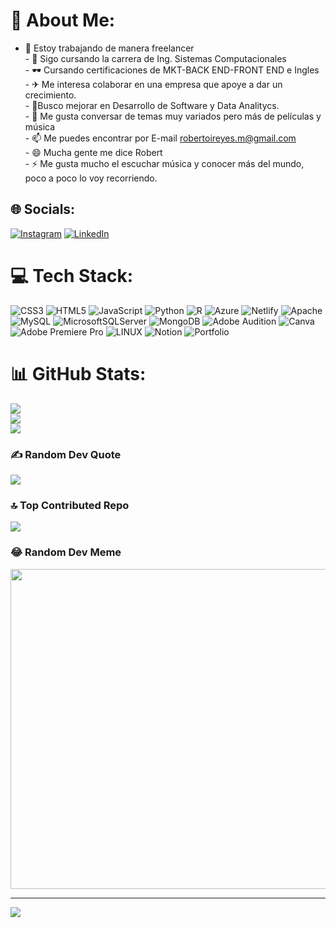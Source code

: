 # 💫 About Me:
- 🔭 Estoy trabajando de manera freelancer<br>- 🌱 Sigo cursando la carrera de Ing. Sistemas Computacionales<br>- 🕶 Cursando certificaciones de MKT-BACK END-FRONT END e Ingles<br>- ✈ Me interesa colaborar en una empresa que apoye a dar un crecimiento.<br>- 🤔Busco mejorar en Desarrollo de Software y Data Analitycs.<br>- 💬 Me gusta conversar de temas muy variados pero más de películas y música<br>- 📫 Me puedes encontrar por E-mail robertoireyes.m@gmail.com<br>- 😄 Mucha gente me dice Robert<br>- ⚡ Me gusta mucho el escuchar música y conocer más del mundo, poco a poco lo voy recorriendo. 


## 🌐 Socials:
[![Instagram](https://img.shields.io/badge/Instagram-%23E4405F.svg?logo=Instagram&logoColor=white)](https://instagram.com/rovert.lh/) [![LinkedIn](https://img.shields.io/badge/LinkedIn-%230077B5.svg?logo=linkedin&logoColor=white)](https://linkedin.com/in/roberto-reyes-ib/) 

# 💻 Tech Stack:
![CSS3](https://img.shields.io/badge/css3-%231572B6.svg?style=for-the-badge&logo=css3&logoColor=white) ![HTML5](https://img.shields.io/badge/html5-%23E34F26.svg?style=for-the-badge&logo=html5&logoColor=white) ![JavaScript](https://img.shields.io/badge/javascript-%23323330.svg?style=for-the-badge&logo=javascript&logoColor=%23F7DF1E) ![Python](https://img.shields.io/badge/python-3670A0?style=for-the-badge&logo=python&logoColor=ffdd54) ![R](https://img.shields.io/badge/r-%23276DC3.svg?style=for-the-badge&logo=r&logoColor=white) ![Azure](https://img.shields.io/badge/azure-%230072C6.svg?style=for-the-badge&logo=azure-devops&logoColor=white) ![Netlify](https://img.shields.io/badge/netlify-%23000000.svg?style=for-the-badge&logo=netlify&logoColor=#00C7B7) ![Apache](https://img.shields.io/badge/apache-%23D42029.svg?style=for-the-badge&logo=apache&logoColor=white) ![MySQL](https://img.shields.io/badge/mysql-%2300f.svg?style=for-the-badge&logo=mysql&logoColor=white) ![MicrosoftSQLServer](https://img.shields.io/badge/Microsoft%20SQL%20Sever-CC2927?style=for-the-badge&logo=microsoft%20sql%20server&logoColor=white) ![MongoDB](https://img.shields.io/badge/MongoDB-%234ea94b.svg?style=for-the-badge&logo=mongodb&logoColor=white) ![Adobe Audition](https://img.shields.io/badge/Adobe%20Audition-9999FF.svg?style=for-the-badge&logo=Adobe%20Audition&logoColor=white) ![Canva](https://img.shields.io/badge/Canva-%2300C4CC.svg?style=for-the-badge&logo=Canva&logoColor=white) ![Adobe Premiere Pro](https://img.shields.io/badge/Adobe%20Premiere%20Pro-9999FF.svg?style=for-the-badge&logo=Adobe%20Premiere%20Pro&logoColor=white) ![LINUX](https://img.shields.io/badge/Linux-FCC624?style=for-the-badge&logo=linux&logoColor=black) ![Notion](https://img.shields.io/badge/Notion-%23000000.svg?style=for-the-badge&logo=notion&logoColor=white) ![Portfolio](https://img.shields.io/badge/Portfolio-%23000000.svg?style=for-the-badge&logo=firefox&logoColor=#FF7139)
# 📊 GitHub Stats:
![](https://github-readme-stats.vercel.app/api?username=rovert-rh&theme=vue-dark&hide_border=false&include_all_commits=false&count_private=false)<br/>
![](https://github-readme-streak-stats.herokuapp.com/?user=rovert-rh&theme=vue-dark&hide_border=false)<br/>
![](https://github-readme-stats.vercel.app/api/top-langs/?username=rovert-rh&theme=vue-dark&hide_border=false&include_all_commits=false&count_private=false&layout=compact)

### ✍️ Random Dev Quote
![](https://quotes-github-readme.vercel.app/api?type=vetical&theme=dark)

### 🔝 Top Contributed Repo
![](https://github-contributor-stats.vercel.app/api?username=rovert-rh&limit=5&theme=dark&combine_all_yearly_contributions=true)

### 😂 Random Dev Meme
<img src="https://rm.up.railway.app/" width="512px"/>

---
[![](https://visitcount.itsvg.in/api?id=rovert-rh&icon=3&color=0)](https://visitcount.itsvg.in)

<!-- Proudly created with GPRM ( https://gprm.itsvg.in ) -->
